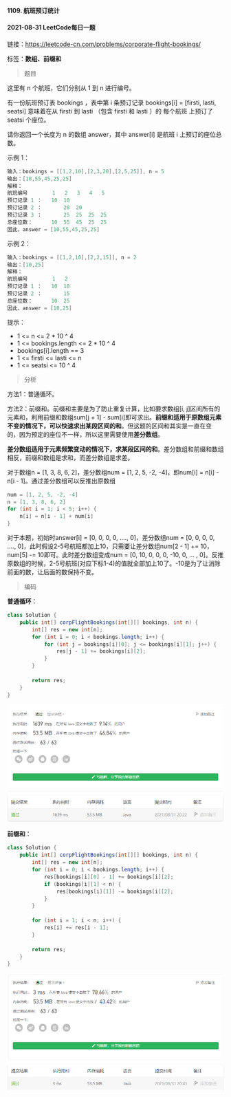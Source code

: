 #### 1109. 航班预订统计

#### 2021-08-31 LeetCode每日一题

链接：https://leetcode-cn.com/problems/corporate-flight-bookings/

标签：**数组、前缀和**

> 题目

这里有 n 个航班，它们分别从 1 到 n 进行编号。

有一份航班预订表 bookings ，表中第 i 条预订记录 bookings[i] = [firsti, lasti, seatsi] 意味着在从 firsti 到 lasti （包含 firsti 和 lasti ）的 每个航班 上预订了 seatsi 个座位。

请你返回一个长度为 n 的数组 answer，其中 answer[i] 是航班 i 上预订的座位总数。

示例 1：

```java
输入：bookings = [[1,2,10],[2,3,20],[2,5,25]], n = 5
输出：[10,55,45,25,25]
解释：
航班编号        1   2   3   4   5
预订记录 1 ：   10  10
预订记录 2 ：       20  20
预订记录 3 ：       25  25  25  25
总座位数：      10  55  45  25  25
因此，answer = [10,55,45,25,25]
```

示例 2：

```java
输入：bookings = [[1,2,10],[2,2,15]], n = 2
输出：[10,25]
解释：
航班编号        1   2
预订记录 1 ：   10  10
预订记录 2 ：       15
总座位数：      10  25
因此，answer = [10,25]
```


提示：

- 1 <= n <= 2 * 10 ^ 4
- 1 <= bookings.length <= 2 * 10 ^ 4
- bookings[i].length == 3
- 1 <= firsti <= lasti <= n
- 1 <= seatsi <= 10 ^ 4

> 分析

方法1：普通循环。

方法2：前缀和。前缀和主要是为了防止重复计算，比如要求数组[i, j]区间所有的元素和，利用前缀和数组sum[j + 1] - sum[i]即可求出。**前缀和适用于原数组元素不变的情况下，可以快速求出某段区间的和**。但这题的区间和其实是一直在变 的，因为预定的座位不一样，所以这里需要使用**差分数组**。

**差分数组适用于元素频繁变动的情况下，求某段区间的和**。差分数组和前缀和数组相反，前缀和数组是求和，而差分数组是求差。

对于数组n = [1, 3, 8, 6, 2]，差分数组num = [1, 2, 5, -2, -4]，即num[i] = n[i] - n[i - 1]。通过差分数组可以反推出原数组

```java
num = [1, 2, 5, -2, -4]
n = [1, 3, 8, 6, 2]
for (int i = 1; i < 5; i++) {
    n[i] = n[i - 1] + num[i]
}
```

对于本题，初始时answer[i] = [0, 0, 0, 0, ...., 0]，差分数组num = [0, 0, 0, 0, ...., 0]，此时假设2-5号航班都加上10，只需要让差分数组num[2 - 1] += 10，num[5] -= 10即可。此时差分数组变成num = [0, 10, 0, 0, 0, -10, 0, ... , 0]。反推原数组的时候，2-5号航班(对应下标1-4)的值就全部加上10了。-10是为了让消除前面的数，让后面的数保持不变。

> 编码

**普通循环**：

```java
class Solution {
    public int[] corpFlightBookings(int[][] bookings, int n) {
        int[] res = new int[n];
        for (int i = 0; i < bookings.length; i++) {
            for (int j = bookings[i][0]; j <= bookings[i][1]; j++) {
                res[j - 1] += bookings[i][2];
            }
        }

        return res;
    }
}
```

![image-20210831202229784](1109.航班预订统计.assets/image-20210831202229784.png)

**前缀和**：

```java
class Solution {
    public int[] corpFlightBookings(int[][] bookings, int n) {
        int[] res = new int[n];
        for (int i = 0; i < bookings.length; i++) {
            res[bookings[i][0] - 1] += bookings[i][2];
            if (bookings[i][1] < n) {
                res[bookings[i][1]] -= bookings[i][2];
            }
        }

        for (int i = 1; i < n; i++) {
            res[i] += res[i - 1];
        }

        return res;
    }
}
```

![image-20210831205302840](1109.航班预订统计.assets/image-20210831205302840.png)